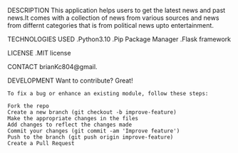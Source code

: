 DESCRIPTION
 This application helps users to get the latest news and past news.It comes with a collection of news from various sources and news from differnt categories that is from political news upto entertainment.

TECHNOLOGIES USED
 .Python3.10
 .Pip Package Manager
 .Flask framework

 
LICENSE
 .MIT license

CONTACT
 brianKc804@gmail.
 
DEVELOPMENT
    Want to contribute? Great!

    To fix a bug or enhance an existing module, follow these steps:

    Fork the repo
    Create a new branch (git checkout -b improve-feature)
    Make the appropriate changes in the files
    Add changes to reflect the changes made
    Commit your changes (git commit -am 'Improve feature')
    Push to the branch (git push origin improve-feature)
    Create a Pull Request
